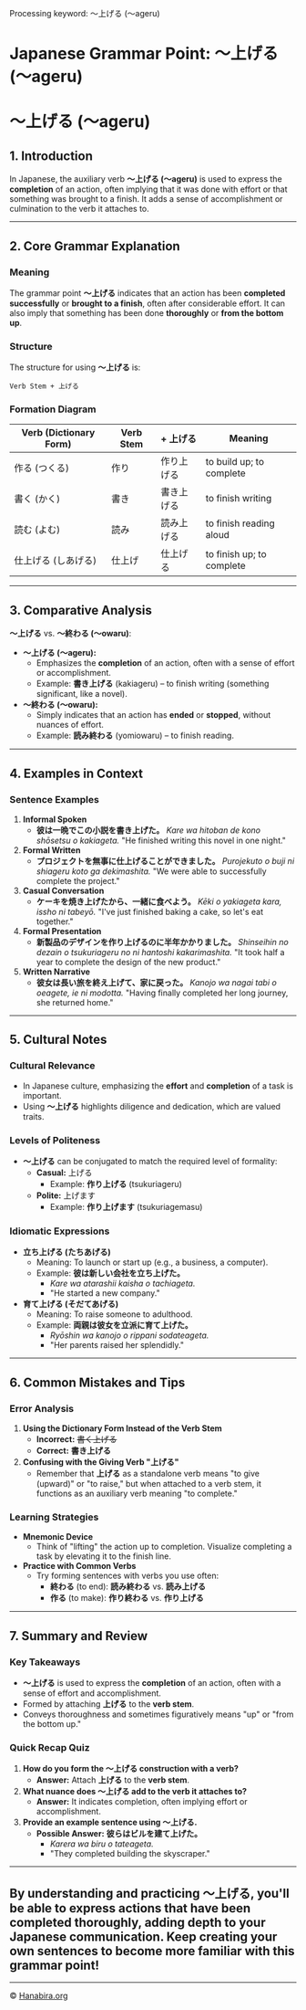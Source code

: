 Processing keyword: ～上げる (〜ageru)
# Japanese Grammar Point: ～上げる (〜ageru)
# ～上げる (〜ageru)
## 1. Introduction
In Japanese, the auxiliary verb **～上げる (〜ageru)** is used to express the **completion** of an action, often implying that it was done with effort or that something was brought to a finish. It adds a sense of accomplishment or culmination to the verb it attaches to.

---
## 2. Core Grammar Explanation
### Meaning
The grammar point **～上げる** indicates that an action has been **completed successfully** or **brought to a finish**, often after considerable effort. It can also imply that something has been done **thoroughly** or **from the bottom up**.
### Structure
The structure for using **～上げる** is:
```
Verb Stem + 上げる
```
### Formation Diagram
| Verb (Dictionary Form) | Verb Stem | + 上げる         | Meaning                      |
|------------------------|-----------|-----------------|------------------------------|
| 作る (つくる)            | 作り       | 作り上げる        | to build up; to complete     |
| 書く (かく)             | 書き       | 書き上げる        | to finish writing            |
| 読む (よむ)             | 読み       | 読み上げる        | to finish reading aloud      |
| 仕上げる (しあげる)      | 仕上げ     | 仕上げる          | to finish up; to complete    |
---
## 3. Comparative Analysis
**～上げる** vs. **～終わる (〜owaru)**:
- **～上げる (〜ageru):**
  - Emphasizes the **completion** of an action, often with a sense of effort or accomplishment.
  - Example: **書き上げる** (kakiageru) – to finish writing (something significant, like a novel).
- **～終わる (〜owaru):**
  - Simply indicates that an action has **ended** or **stopped**, without nuances of effort.
  - Example: **読み終わる** (yomiowaru) – to finish reading.
---
## 4. Examples in Context
### Sentence Examples
1. **Informal Spoken**
   - **彼は一晩でこの小説を書き上げた。**
     *Kare wa hitoban de kono shōsetsu o kakiageta.*
     "He finished writing this novel in one night."
2. **Formal Written**
   - **プロジェクトを無事に仕上げることができました。**
     *Purojekuto o buji ni shiageru koto ga dekimashita.*
     "We were able to successfully complete the project."
3. **Casual Conversation**
   - **ケーキを焼き上げたから、一緒に食べよう。**
     *Kēki o yakiageta kara, issho ni tabeyō.*
     "I've just finished baking a cake, so let's eat together."
4. **Formal Presentation**
   - **新製品のデザインを作り上げるのに半年かかりました。**
     *Shinseihin no dezain o tsukuriageru no ni hantoshi kakarimashita.*
     "It took half a year to complete the design of the new product."
5. **Written Narrative**
   - **彼女は長い旅を終え上げて、家に戻った。**
     *Kanojo wa nagai tabi o oeagete, ie ni modotta.*
     "Having finally completed her long journey, she returned home."
---
## 5. Cultural Notes
### Cultural Relevance
- In Japanese culture, emphasizing the **effort** and **completion** of a task is important.
- Using **～上げる** highlights diligence and dedication, which are valued traits.
### Levels of Politeness
- **～上げる** can be conjugated to match the required level of formality:
  - **Casual:** 上げる
    - Example: **作り上げる** (tsukuriageru)
  - **Polite:** 上げます
    - Example: **作り上げます** (tsukuriagemasu)
### Idiomatic Expressions
- **立ち上げる (たちあげる)**
  - Meaning: To launch or start up (e.g., a business, a computer).
  - Example: **彼は新しい会社を立ち上げた。**
    - *Kare wa atarashii kaisha o tachiageta.*
    - "He started a new company."
- **育て上げる (そだてあげる)**
  - Meaning: To raise someone to adulthood.
  - Example: **両親は彼女を立派に育て上げた。**
    - *Ryōshin wa kanojo o rippani sodateageta.*
    - "Her parents raised her splendidly."
---
## 6. Common Mistakes and Tips
### Error Analysis
1. **Using the Dictionary Form Instead of the Verb Stem**
   - **Incorrect:** ~~書く上げる~~
   - **Correct:** **書き上げる**
2. **Confusing with the Giving Verb "上げる"**
   - Remember that **上げる** as a standalone verb means "to give (upward)" or "to raise," but when attached to a verb stem, it functions as an auxiliary verb meaning "to complete."
### Learning Strategies
- **Mnemonic Device**
  - Think of "lifting" the action up to completion. Visualize completing a task by elevating it to the finish line.
- **Practice with Common Verbs**
  - Try forming sentences with verbs you use often:
    - **終わる** (to end): **読み終わる** vs. **読み上げる**
    - **作る** (to make): **作り終わる** vs. **作り上げる**
---
## 7. Summary and Review
### Key Takeaways
- **～上げる** is used to express the **completion** of an action, often with a sense of effort and accomplishment.
- Formed by attaching **上げる** to the **verb stem**.
- Conveys thoroughness and sometimes figuratively means "up" or "from the bottom up."
### Quick Recap Quiz
1. **How do you form the ～上げる construction with a verb?**
   - **Answer:** Attach **上げる** to the **verb stem**.
2. **What nuance does ～上げる add to the verb it attaches to?**
   - **Answer:** It indicates completion, often implying effort or accomplishment.
3. **Provide an example sentence using ～上げる.**
   - **Possible Answer:** **彼らはビルを建て上げた。**
     - *Karera wa biru o tateageta.*
     - "They completed building the skyscraper."
---
By understanding and practicing **～上げる**, you'll be able to express actions that have been completed thoroughly, adding depth to your Japanese communication. Keep creating your own sentences to become more familiar with this grammar point!
---


---

© [Hanabira.org](https://hanabira.org)
